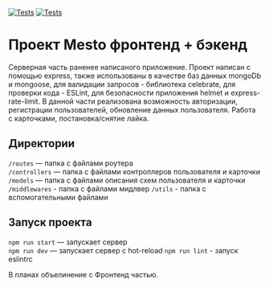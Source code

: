 [![Tests](https://github.com/AntonovkaE/express-mesto-gha/actions/workflows/tests-13-sprint.yml/badge.svg)](https://github.com/AntonovkaE/express-mesto-gha/actions/workflows/tests-13-sprint.yml) [![Tests](https://github.com/AntonovkaE/express-mesto-gha/actions/workflows/tests-14-sprint.yml/badge.svg)](https://github.com/AntonovkaE/express-mesto-gha/actions/workflows/tests-14-sprint.yml)
# Проект Mesto фронтенд + бэкенд

Серверная часть раненее написаного приложение. Проект написан с помощью express, также использованы в качестве баз данных mongoDb и mongoose, для валидации запросов - библиотека celebrate, для проверки кода - ESLint, для безопасности приложения helmet и express-rate-limit. 
В данной части реализована возможность авторизации, регистрации пользователей, обновление данных пользователя. Работа с карточками, постановка/снятие лайка. 

## Директории

`/routes` — папка с файлами роутера  
`/controllers` — папка с файлами контроллеров пользователя и карточки   
`/models` — папка с файлами описания схем пользователя и карточки
`/middlewares` - папка с файлами мидлвер
`/utils` - папка с вспомогательными файлами

## Запуск проекта

`npm run start` — запускает сервер   
`npm run dev` — запускает сервер с hot-reload
`npm run lint` - запуск eslintrc

В планах объелинение с Фронтенд частью.
